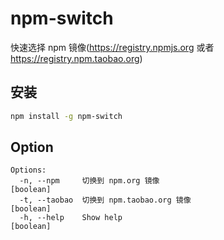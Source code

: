 # npm-switch
快速选择 npm 镜像(https://registry.npmjs.org 或者 https://registry.npm.taobao.org)

## 安装
```bash
npm install -g npm-switch
```

## Option
```
Options:
  -n, --npm     切换到 npm.org 镜像                                    [boolean]
  -t, --taobao  切换到 npm.taobao.org 镜像                             [boolean]
  -h, --help    Show help                                              [boolean]
```
